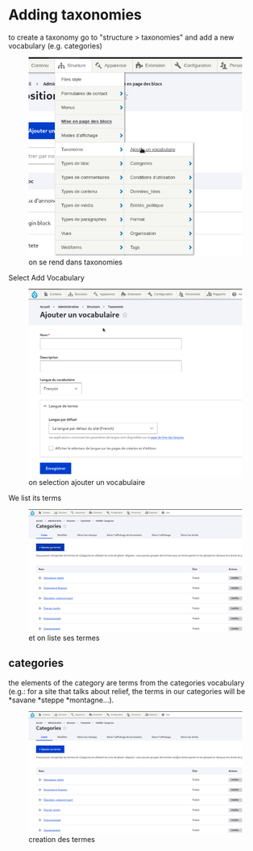 # Adding taxonomies

to create a taxonomy go to "structure > taxonomies" and add a new vocabulary (e.g. categories)
<figure class="figure" >
  <img src="../../assets/images/vocabulaire.png" class="figure-img img-fluid rounded" alt="...">
  <figcaption class="figure-caption"> on se rend dans taxonomies </figcaption>
</figure>


Select Add Vocabulary

<figure class="figure" >
  <img src="../../assets/images/nomvocabulaire.png" class="figure-img img-fluid rounded" alt="...">
  <figcaption class="figure-caption"> on selection ajouter un vocabulaire</figcaption>
</figure>


We list its terms

<figure class="figure" >
  <img src="../../assets/images/terme.png" class="figure-img img-fluid rounded" alt="...">
  <figcaption class="figure-caption"> et on liste ses termes </figcaption>
</figure>

## categories

the elements of the category are terms from the categories vocabulary (e.g.: for a site that talks about relief, the terms in our categories will be *savane *steppe *montagne...).

<figure class="figure" >
  <img src="../../assets/images/categories.png" class="figure-img img-fluid rounded" alt="...">
  <figcaption class="figure-caption"> creation des termes </figcaption>
</figure>


